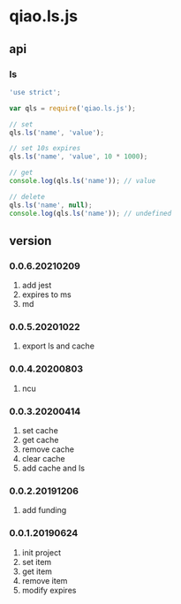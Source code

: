 # qiao.ls.js

## api
### ls
```javascript
'use strict';

var qls = require('qiao.ls.js');

// set
qls.ls('name', 'value');

// set 10s expires
qls.ls('name', 'value', 10 * 1000);

// get
console.log(qls.ls('name')); // value

// delete
qls.ls('name', null);
console.log(qls.ls('name')); // undefined
```

## version
### 0.0.6.20210209
1. add jest
2. expires to ms
3. md

### 0.0.5.20201022
1. export ls and cache

### 0.0.4.20200803
1. ncu

### 0.0.3.20200414
1. set cache
2. get cache
3. remove cache
4. clear cache
5. add cache and ls

### 0.0.2.20191206
1. add funding

### 0.0.1.20190624
1. init project
2. set item
3. get item
4. remove item
5. modify expires
